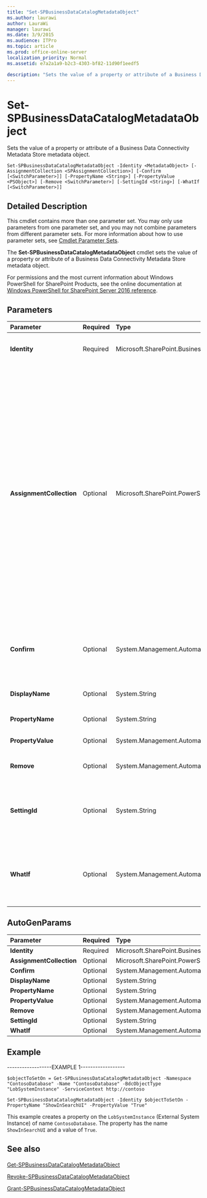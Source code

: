 ```yaml
---
title: "Set-SPBusinessDataCatalogMetadataObject"
ms.author: laurawi
author: LauraWi
manager: laurawi
ms.date: 3/9/2015
ms.audience: ITPro
ms.topic: article
ms.prod: office-online-server
localization_priority: Normal
ms.assetid: e7a2a1a9-b2c3-4303-bf82-11d90f1eedf5

description: "Sets the value of a property or attribute of a Business Data Connectivity Metadata Store metadata object."
---
```


# Set-SPBusinessDataCatalogMetadataObject

Sets the value of a property or attribute of a Business Data Connectivity Metadata Store metadata object.
  
```
Set-SPBusinessDataCatalogMetadataObject -Identity <MetadataObject> [-AssignmentCollection <SPAssignmentCollection>] [-Confirm [<SwitchParameter>]] [-PropertyName <String>] [-PropertyValue <PSObject>] [-Remove <SwitchParameter>] [-SettingId <String>] [-WhatIf [<SwitchParameter>]]

```

## Detailed Description

This cmdlet contains more than one parameter set. You may only use parameters from one parameter set, and you may not combine parameters from different parameter sets. For more information about how to use parameter sets, see [Cmdlet Parameter Sets](https://go.microsoft.com/fwlink/?LinkID=187810).
  
The **Set-SPBusinessDataCatalogMetadataObject** cmdlet sets the value of a property or attribute of a Business Data Connectivity Metadata Store metadata object. 
  
For permissions and the most current information about Windows PowerShell for SharePoint Products, see the online documentation at [Windows PowerShell for SharePoint Server 2016 reference](https://go.microsoft.com/fwlink/p/?LinkId=671715).
  
## Parameters

|**Parameter**|**Required**|**Type**|**Description**|
|:-----|:-----|:-----|:-----|
|**Identity** <br/> |Required  <br/> |Microsoft.SharePoint.BusinessData.Administration.MetadataObject  <br/> |Specifies the Business Data Connectivity Metadata Store metadata object to update.  <br/> |
|**AssignmentCollection** <br/> |Optional  <br/> |Microsoft.SharePoint.PowerShell.SPAssignmentCollection  <br/> |Manages objects for the purpose of proper disposal. Use of objects, such as **SPWeb** or **SPSite**, can use large amounts of memory and use of these objects in Windows PowerShell scripts requires proper memory management. Using the **SPAssignment** object, you can assign objects to a variable and dispose of the objects after they are needed to free up memory. When **SPWeb**, **SPSite**, or **SPSiteAdministration** objects are used, the objects are automatically disposed of if an assignment collection or the **Global** parameter is not used.  <br/> > [!NOTE]> When the **Global** parameter is used, all objects are contained in the global store. If objects are not immediately used, or disposed of by using the **Stop-SPAssignment** command, an out-of-memory scenario can occur.           |
|**Confirm** <br/> |Optional  <br/> |System.Management.Automation.SwitchParameter  <br/> |Prompts you for confirmation before executing the command. For more information, type the following command: **get-help about_commonparameters** <br/> |
|**DisplayName** <br/> |Optional  <br/> |System.String  <br/> |Specifies the display name of the Business Data Connectivity Metadata Store metadata object.  <br/> |
|**PropertyName** <br/> |Optional  <br/> |System.String  <br/> |Specifies the name of the property to update.  <br/> |
|**PropertyValue** <br/> |Optional  <br/> |System.Management.Automation.PSObject  <br/> |Sets the new value of the property specified in the **PropertyName** parameter.  <br/> |
|**Remove** <br/> |Optional  <br/> |System.Management.Automation.SwitchParameter  <br/> |Removes the property specified in the **PropertyName** parameter.  <br/> |
|**SettingId** <br/> |Optional  <br/> |System.String  <br/> |Specifies the custom environment settings model slice for which the property applies.  <br/> The type must be a valid string that identifies a model slice; for example, ModelSlice1.  <br/> |
|**WhatIf** <br/> |Optional  <br/> |System.Management.Automation.SwitchParameter  <br/> |Displays a message that describes the effect of the command instead of executing the command. For more information, type the following command: **get-help about_commonparameters** <br/> |
   
## AutoGenParams

|**Parameter**|**Required**|**Type**|**Description**|
|:-----|:-----|:-----|:-----|
|**Identity** <br/> |Required  <br/> |Microsoft.SharePoint.BusinessData.Administration.MetadataObject  <br/> ||
|**AssignmentCollection** <br/> |Optional  <br/> |Microsoft.SharePoint.PowerShell.SPAssignmentCollection  <br/> ||
|**Confirm** <br/> |Optional  <br/> |System.Management.Automation.SwitchParameter  <br/> ||
|**DisplayName** <br/> |Optional  <br/> |System.String  <br/> ||
|**PropertyName** <br/> |Optional  <br/> |System.String  <br/> ||
|**PropertyValue** <br/> |Optional  <br/> |System.Management.Automation.PSObject  <br/> ||
|**Remove** <br/> |Optional  <br/> |System.Management.Automation.SwitchParameter  <br/> ||
|**SettingId** <br/> |Optional  <br/> |System.String  <br/> ||
|**WhatIf** <br/> |Optional  <br/> |System.Management.Automation.SwitchParameter  <br/> ||
   
## Example

------------------EXAMPLE 1------------------
  
```
$objectToSetOn = Get-SPBusinessDataCatalogMetadataObject -Namespace "ContosoDatabase" -Name "ContosoDatabase" -BdcObjectType "LobSystemInstance" -ServiceContext http://contoso
```

```
Set-SPBusinessDataCatalogMetadataObject -Identity $objectToSetOn -PropertyName "ShowInSearchUI" -PropertyValue "True"
```

This example creates a property on the  `LobSystemInstance` (External System Instance) of name  `ContosoDatabase`. The property has the name  `ShowInSearchUI` and a value of  `True`.
  
## See also

#### 

[Get-SPBusinessDataCatalogMetadataObject](get-spbusinessdatacatalogmetadataobject.md)
  
[Revoke-SPBusinessDataCatalogMetadataObject](revoke-spbusinessdatacatalogmetadataobject.md)
  
[Grant-SPBusinessDataCatalogMetadataObject](grant-spbusinessdatacatalogmetadataobject.md)


